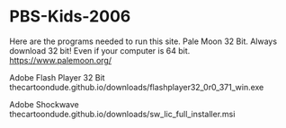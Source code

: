 # PBS-Kids-2006
Here are the programs needed to run this site.
Pale Moon 32 Bit. Always download 32 bit! Even if your computer is 64 bit.
https://www.palemoon.org/

Adobe Flash Player 32 Bit
thecartoondude.github.io/downloads/flashplayer32_0r0_371_win.exe

Adobe Shockwave
thecartoondude.github.io/downloads/sw_lic_full_installer.msi

